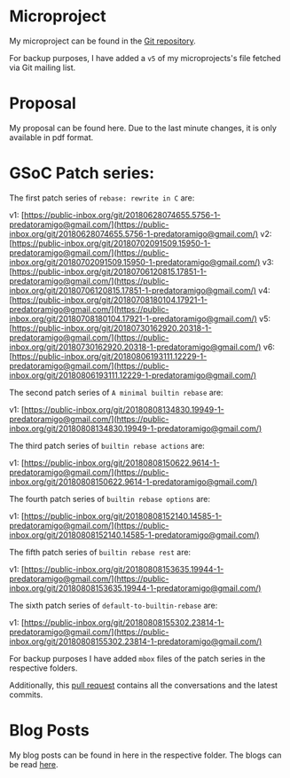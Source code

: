 # Microproject

My microproject can be found in the [Git repository](https://github.com/git/git/commit/a4d4e32a700df92ca576ce89110c075b8ce6da75).

For backup purposes, I have added a `v5` of my microprojects's file fetched via Git mailing list.

# Proposal

My proposal can be found here. Due to the last minute changes, it is only available in pdf format.

# GSoC Patch series:

The first patch series of `rebase: rewrite in C` are:

v1: [https://public-inbox.org/git/20180628074655.5756-1-predatoramigo@gmail.com/](https://public-inbox.org/git/20180628074655.5756-1-predatoramigo@gmail.com/)
v2: [https://public-inbox.org/git/20180702091509.15950-1-predatoramigo@gmail.com/](https://public-inbox.org/git/20180702091509.15950-1-predatoramigo@gmail.com/)
v3: [https://public-inbox.org/git/20180706120815.17851-1-predatoramigo@gmail.com/](https://public-inbox.org/git/20180706120815.17851-1-predatoramigo@gmail.com/)
v4: [https://public-inbox.org/git/20180708180104.17921-1-predatoramigo@gmail.com/](https://public-inbox.org/git/20180708180104.17921-1-predatoramigo@gmail.com/)
v5: [https://public-inbox.org/git/20180730162920.20318-1-predatoramigo@gmail.com/](https://public-inbox.org/git/20180730162920.20318-1-predatoramigo@gmail.com/)
v6: [https://public-inbox.org/git/20180806193111.12229-1-predatoramigo@gmail.com/](https://public-inbox.org/git/20180806193111.12229-1-predatoramigo@gmail.com/)

The second patch series of `A minimal builtin rebase` are:

v1: [https://public-inbox.org/git/20180808134830.19949-1-predatoramigo@gmail.com/](https://public-inbox.org/git/20180808134830.19949-1-predatoramigo@gmail.com/)

The third patch series of `builtin rebase actions` are:

v1: [https://public-inbox.org/git/20180808150622.9614-1-predatoramigo@gmail.com/](https://public-inbox.org/git/20180808150622.9614-1-predatoramigo@gmail.com/)

The fourth patch series of `builtin rebase options` are:

v1: [https://public-inbox.org/git/20180808152140.14585-1-predatoramigo@gmail.com/](https://public-inbox.org/git/20180808152140.14585-1-predatoramigo@gmail.com/)

The fifth patch series of `builtin rebase rest` are:

v1: [https://public-inbox.org/git/20180808153635.19944-1-predatoramigo@gmail.com/](https://public-inbox.org/git/20180808153635.19944-1-predatoramigo@gmail.com/)

The sixth patch series of `default-to-builtin-rebase` are:

v1: [https://public-inbox.org/git/20180808155302.23814-1-predatoramigo@gmail.com/](https://public-inbox.org/git/20180808155302.23814-1-predatoramigo@gmail.com/)

For backup purposes I have added `mbox` files of the patch series in the respective folders.

Additionally, this [pull request](https://github.com/git/git/pull/505/) contains all the conversations and the latest commits.

# Blog Posts

My blog posts can be found in here in the respective folder. The blogs can be read [here](https://prertik.github.io/categories/git/).